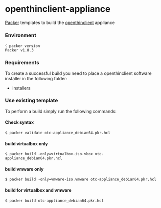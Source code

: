 # openthinclient-appliance

[Packer](https://packer.io) templates to build the [openthinclient](http://openthinclient.org) appliance


### Environment

```shell
⁖ packer version
Packer v1.8.3
```

### Requirements

To create a successful build you need to place a openthinclient software installer in
the following folder:

* installers
   
   
### Use existing template

To perform a build simply run the following commands:


#### Check syntax

```
$ packer validate otc-appliance_debian64.pkr.hcl
```

#### build virtualbox only

```
$ packer build -only=virtualbox-iso.vbox otc-appliance_debian64.pkr.hcl 
```

#### build vmware only

```
$ packer build -only=vmware-iso.vmware otc-appliance_debian64.pkr.hcl 
```

#### build for virtualbox and vmware 

```
$ packer build otc-appliance_debian64.pkr.hcl
```
